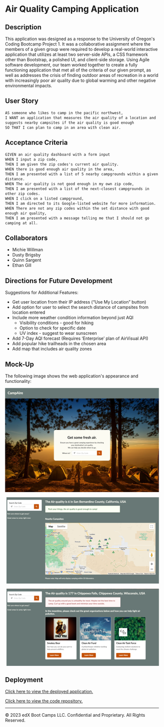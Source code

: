 # Air Quality Camping Application

## Description

This application was designed as a response to the University of Oregon's Coding Bootcamp Project 1. It was a collaborative assignment where the members of a given group were required to develop a real-world interactive application that utilizes at least two server-side APIs, a CSS framework other than Bootstrap, a polished UI, and client-side storage. Using Agile software development, our team worked together to create a fully functioning application that met all of the criteria of our given prompt, as well as addresses the crisis of finding outdoor areas of recreation in a world with increasingly poor air quality due to global warming and other negative environmental impacts.

## User Story

```
AS someone who likes to camp in the pacific northwest,
I WANT an application that measures the air quality of a location and suggests nearby campsites if the air quality is good enough
SO THAT I can plan to camp in an area with clean air.
```

## Acceptance Criteria

```
GIVEN an air quality dashboard with a form input
WHEN I input a zip code,
THEN I am given the zip codes's current air quality.
WHEN there is good enough air quality in the area,
THEN I am presented with a list of 5 nearby campgrounds within a given distance.
WHEN The air quality is not good enough in my own zip code,
THEN I am presented with a list of the next-closest campgrounds in other zip codes.
WHEN I click on a listed campground,
THEN I am directed to its Google-listed website for more information.
WHEN There are not any zip codes within the set distance with good enough air quality,
THEN I am presented with a message telling me that I should not go camping at all.
```

## Collaborators

- Michie Willman
- Dusty Brigsby
- Quinn Sargent
- Ethan Gill

## Directions for Future Development

Suggestions for Additional Features:

- Get user location from their IP address (“Use My Location” button)
- Add option for user to select the search distance of campsites from location entered
- Include more weather condition information beyond just AQI
  - Visibility conditions - good for hiking
  - Option to check for specific date
  - UV index - suggest to wear sunscreen
- Add 7-Day AQI forecast (Requires ‘Enterprise’ plan of AirVisual API)
- Add popular hike trailheads in the chosen area
- Add map that includes air quality zones

## Mock-Up

The following image shows the web application's appearance and functionality:

![A screenshot of CampAire, the air quality and campsite application that measures the air quality of a zipcode and provides nearby campsites if the air quality is good enough to camp.](./Assets/images/Entry-Screen.png)

![CampAire application search results for an area with good air quality.](./Assets/images/Search-Result-Good-AQI.png)

![CampAire application search results for an area with poor air quality.](./Assets/images/Search-Result-Poor-AQI.png)

## Deployment

[Click here to view the deployed application.](https://michiewillman.github.io/UofO_G4_Project-01/)

[Click here to view the code repository.](https://github.com/michiewillman/UofO_G4_Project-01)

---

© 2023 edX Boot Camps LLC. Confidential and Proprietary. All Rights Reserved.
